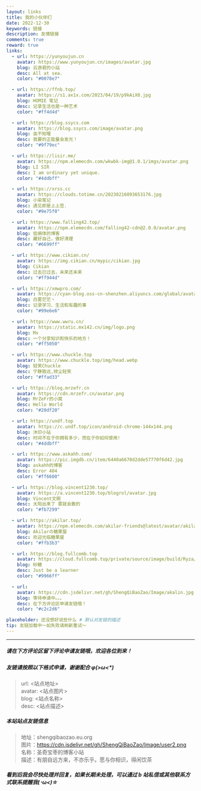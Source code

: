 ```yaml
---
layout: links
title: 我的小伙伴们
date: 2022-12-30
keywords: 链接
description: 友情链接
comments: true
reward: true
links:
  - url: https://yunyoujun.cn
    avatar: https://www.yunyoujun.cn/images/avatar.jpg
    blog: 云游君的小站
    desc: All at sea.
    color: "#0078e7"

  - url: https://ffnb.top/
    avatar: https://s1.ax1x.com/2023/04/19/p9kAiX8.jpg
    blog: HOMIE 笔记
    desc: 记录生活也是一种艺术
    color: "#ff4d4d"

  - url: https://blog.ssycs.com
    avatar: https://blog.ssycs.com/image/avatar.png
    blog: 虫不知喔
    desc: 我要的正能量会发光！
    color: "#9f79ec"

  - url: https://lisir.me/
    avatar: https://npm.elemecdn.com/wkwbk-img@1.0.1/imgs/avatar.png
    blog: LI SIR
    desc: I am ordinary yet unique.
    color: "#4ddbff"

  - url: https://xrss.cc
    avatar: https://clouds.totime.cn/20230216093653176.jpg
    blog: 小染笔记
    desc: 遇见即是上上签.
    color: "#9e75f0"

  - url: https://www.falling42.top/
    avatar: https://npm.elemecdn.com/falling42-cdn@2.0.0/avatar.png
    blog: 低熵体的博客
    desc: 藏好自己，做好清理
    color: "#6699ff"

  - url: https://www.cikian.cn/
    avatar: https://img.cikian.cn/mypic/cikian.jpg
    blog: Cikian
    desc: 过去已过去，未来还未来
    color: "#ff944d"

  - url: https://xmwpro.com/
    avatar: https://cyan-blog.oss-cn-shenzhen.aliyuncs.com/global/avatar.jpg
    blog: 白雾茫茫丶
    desc: 记录学习、生活和有趣的事
    color: "#99e6e6"

  - url: https://www.wwru.cn/
    avatar: https://static.mx142.cn/img/logo.png
    blog: Mx
    desc: 一个分享知识和快乐的地方！
    color: "#ff5050"

  - url: https://www.chuckle.top
    avatar: https://www.chuckle.top/img/head.webp
    blog: 轻笑Chuckle
    desc: 宁静致远,倾尘轻笑
    color: "#ffad33"

  - url: https://blog.mrzefr.cn
    avatar: https://cdn.mrzefr.cn/avatar.png
    blog: MrZeFr的小窝
    desc: Hello World
    color: "#20df20"

  - url: https://undf.top
    avatar: https://c.undf.top/icon/android-chrome-144x144.png
    blog: 沐印小站
    desc: 时间不在于你拥有多少，而在于你如何使用!
    color: "#4ddbff"

  - url: https://www.askahh.com/
    avatar: https://pic.imgdb.cn/item/6440a6670d2dde57770f6d42.jpg
    blog: askahh的博客
    desc: Error 404
    color: "#ff6600"

  - url: https://blog.vincent1230.top/
    avatar: https://a.vincent1230.top/blogrol/avatar.jpg
    blog: Vincent文朔
    desc: 太阳出来了 雾就会散的
    color: "#fb7299"

  - url: https://akilar.top/
    avatar: https://npm.elemecdn.com/akilar-friends@latest/avatar/akilar.top.jpg
    blog: Akilarの糖果屋
    desc: 欢迎光临糖果屋
    color: "#ffb3b3"

  - url: https://blog.fullcomb.top
    avatar: https://cloud.fullcomb.top/private/source/image/build/Ryza/avatar.png
    blog: 砂糖
    desc: Just be a learner
    color: "#9966ff"

  - url:
    avatar: https://cdn.jsdelivr.net/gh/ShengQiBaoZao/Image/akalin.jpg
    blog: 等待申请中。。。
    desc: 在下方评论区申请友链哦！
    color: "#c2c2d6"

placeholder: 还没想好说些什么 # 默认对友链的描述
tip: 友链加载中～如失败请刷新重试～
---
```


---

##### **请在下方评论区留下评论申请友链哦，欢迎各位到来！**

##### **友链请按照以下格式申请，谢谢配合 φ(>ω<\*)**

> url: <站点地址>  
> avatar: <站点图片>  
> blog: <站点名称>  
> desc: <站点描述>

##### **本站站点友链信息**

> 地址：shengqibaozao.eu.org  
> 图片：https://cdn.jsdelivr.net/gh/ShengQiBaoZao/Image/user2.png  
> 名称：圣奇宝枣的博客小站  
> 描述：有朋自远方来，不亦乐乎。愿与你相识，得闲饮茶

##### **看到后我会尽快处理并回复，如果长期未处理，可以通过 b 站私信或其他联系方式联系提醒我(･ω<)☆**
